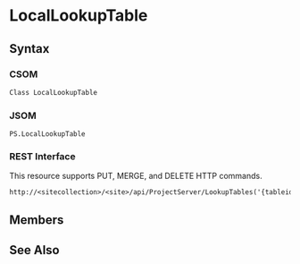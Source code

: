 [comment]: # (Name:LocalLookupTable)
[comment]: # (Type:Object)
[comment]: # (Status:Incomplete)
[comment]: # (GeneratedDate:2016-12-13 02:07:22Z)

# LocalLookupTable





## Syntax

### CSOM

```C#
Class LocalLookupTable 
```
### JSOM

```
PS.LocalLookupTable
```
### REST Interface

This resource supports PUT, MERGE, and DELETE HTTP commands.

```
http://<sitecollection>/<site>/api/ProjectServer/LookupTables('{tableid}')
```


## Members







## See Also
